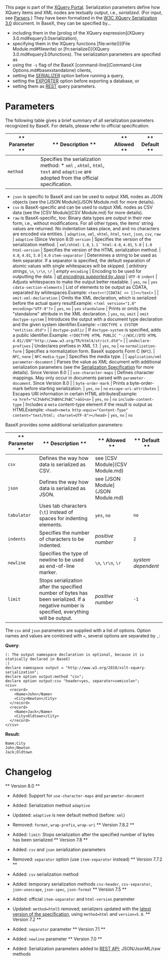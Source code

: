  


 
This page is part of the [XQuery Portal](XQuery.md). Serialization parameters define how XQuery items and XML nodes are textually output, i.e., _serialized_. (For input, see [Parsers](Parsers.md).) They have been formalized in the [W3C XQuery Serialization 3.0](http://www.w3.org/TR/xslt-xquery-serialization-30) document. In BaseX, they can be specified by… 

  * including them in the [prolog of the XQuery expression](XQuery 3.0.md#xquery3.0serialization), 
 * specifying them in the XQuery functions [file:write()](File Module.md#filewrite) or [fn:serialize()](XQuery 3.0.md#xquery3.0functions). The serialization parameters are specified as 
 * using the `-s` flag of the BaseX [command-line](Command-Line Options.md#basexstandalone) clients, 
 * setting the [SERIALIZER](Options.md#serializer) option before running a query, 
 * setting the [EXPORTER](Options.md#exporter) option before exporting a database, or 
 * setting them as [REST](REST.md#restparameters) query parameters. 
 
# Parameters

The following table gives a brief summary of all serialization parameters recognized by BaseX. For details, please refer to official specification. 


** Parameter ** | ** Description ** | ** Allowed ** | ** Default **
--------------- | ----------------- | ------------- | -------------
`method` |  Specifies the serialization method:  * `xml` , `xhtml`, `html`, `text` and `adaptive` are adopted from the official specification. 
 * `json`  is specific to BaseX and can be used to output XML nodes as JSON objects (see the [JSON Module](JSON Module.md) for more details). 
 * `csv`  is BaseX-specific and can be used to output XML nodes as CSV data (see the [CSV Module](CSV Module.md) for more details). 
 * `raw`  is BaseX-specific, too: Binary data types are output in their _raw_ form, i.e., without modifications. For all other types, the items’ string values are returned. No indentation takes place, and and no characters are encoded via entities. 
 | `adaptive`, `xml`, `xhtml`, `html`, `text`, `json`, `csv`, `raw` | `adaptive` (Since Version 8.0) 
`version` |  Specifies the version of the serialization method.  | `xml/xhtml`: `1.0`, `1.1``html`: `4.0`, `4.01`, `5.0` | `1.0`
`html-version` |  Specifies the version of the HTML serialization method.  | `4.0`, `4.01`, `5.0` | `4.0`
`item-separator` |  Determines a string to be used as item separator. If a separator is specified, the default separation of atomic values with single whitespaces will be skipped.  | _arbitrary strings_, `\n`, `\r\n`, `\r` | _empty_
`encoding` |  Encoding to be used for outputting the data.  | _[all encodings supported by Java](http://docs.oracle.com/javase/7/docs/technotes/guides/intl/encoding.doc.html)_ | `UTF-8`
`indent` |  Adjusts whitespaces to make the output better readable.  | `yes`, `no` | `yes`
`cdata-section-elements` |  List of elements to be output as CDATA, separated by whitespaces.Example: `<text><![CDATA[ <> ]]></text>` |  | 
`omit-xml-declaration` |  Omits the XML declaration, which is serialized before the actual query resultExample: `<?xml version="1.0" encoding="UTF-8"?>` | `yes`, `no` | `yes`
`standalone` |  Prints or omits the "standalone" attribute in the XML declaration.  | `yes`, `no`, `omit` | `omit`
`doctype-system` |  Introduces the output with a document type declaration and the given system identifier.Example: `<!DOCTYPE x SYSTEM "entities.dtd">` |  | 
`doctype-public` |  If `doctype-system` is specified, adds a public identifier.Example: `<!DOCTYPE HTML PUBLIC "-//W3C//DTD HTML 4.01//EN""http://www.w3.org/TR/html4/strict.dtd">` |  | 
`undeclare-prefixes` |  Undeclares prefixes in XML 1.1.  | `yes`, `no` | `no`
`normalization-form` |  Specifies a normalization form. BaseX supports Form C (`NFC`).  | `NFC`, `none` | `NFC`
`media-type` |  Specifies the media type.  |  | `application/xml`
`parameter-document` |  Parses the value as XML document with additional serialization parameters (see the [Serialization Specification](http://www.w3.org/TR/xslt-xquery-serialization-31/#serparams-in-xdm-instance) for more details). Since Version 8.0 |  | 
`use-character-maps` |  Defines character mappings. May only occur in documents parsed with `parameter-document`. Since Version 8.0 |  | 
`byte-order-mark` |  Prints a byte-order-mark before starting serialization.  | `yes`, `no` | `no`
`escape-uri-attributes` |  Escapes URI information in certain HTML attributesExample: `<a href="%C3%A4%C3%B6%C3%BC">äöü<a>` | `yes`, `no` | `no`
`include-content-type` |  Includes a `meta` content-type element if the result is output as HTMLExample: `<head><meta http-equiv="Content-Type" content="text/html; charset=UTF-8"></head>` | `yes`, `no` | `no`

BaseX provides some additional serialization parameters: 


** Parameter ** | ** Description ** | ** Allowed ** | ** Default **
--------------- | ----------------- | ------------- | -------------
`csv` |  Defines the way how data is serialized as CSV.  |  see [CSV Module](CSV Module.md) | 
`json` |  Defines the way how data is serialized as JSON.  |  see [JSON Module](JSON Module.md) | 
`tabulator` |  Uses tab characters (`\t`) instead of spaces for indenting elements.  | `yes`, `no` | `no`
`indents` |  Specifies the number of characters to be indented.  | _positive number_ | `2`
`newline` |  Specifies the type of newline to be used as end-of-line marker.  | `\n`, `\r\n`, `\r` | _system dependent_
`limit` |  Stops serialization after the specified number of bytes has been serialized. If a negative number is specified, everything will be output.  | _positive number_ | `-1`

The `csv` and `json` parameters are supplied with a list of options. Option names and values are combined with `=`, several options are separated by `,`: 


**Query**: 


    (: The output namespace declaration is optional, because it is statically declared in BaseX)
    :)
    declare namespace output = "http://www.w3.org/2010/xslt-xquery-serialization";
    declare option output:method "csv";
    declare option output:csv "header=yes, separator=semicolon";
    <csv>
      <record>
        <Name>John</Name>
        <City>Newton</City>
      </record>
      <record>
        <Name>Jack</Name>
        <City>Oldtown</City>
      </record>
    </csv>


**Result**: 


    Name;City
    John;Newton
    Jack;Oldtown

 
# Changelog
** Version 8.0 **

 * Added: Support for `use-character-maps` and `parameter-document`
 * Added: Serialization method `adaptive`
 * Updated: `adaptive` is new default method (before: `xml`) 
 * Removed: `format`, `wrap-prefix`, `wrap-uri`
** Version 7.8.2 **

 * Added: `limit`: Stops serialization after the specified number of bytes has been serialized 
** Version 7.8 **

 * Added: `csv` and `json` serialization parameters 
 * Removed: `separator` option (use `item-separator` instead) 
** Version 7.7.2 **

 * Added: `csv` serialization method 
 * Added: temporary serialization methods `csv-header`, `csv-separator`, `json-unescape`, `json-spec`, `json-format`
** Version 7.5 **

 * Added: official `item-separator` and `html-version` parameter 
 * Updated: `method=html5` removed; serializers updated with the [latest version of the specification](http://www.w3.org/TR/2013/WD-xslt-xquery-serialization-30-20130108/), using `method=html` and `version=5.0`. 
** Version 7.2 **

 * Added: `separator` parameter 
** Version 7.1 **

 * Added: `newline` parameter 
** Version 7.0 **

 * Added: Serialization parameters added to [REST API](REST.md); JSON/JsonML/raw methods 
